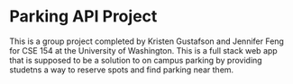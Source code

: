 # Parking API Project

This is a group project completed by Kristen Gustafson and Jennifer Feng for CSE 154 at the University of Washington. This is a full stack web app that is supposed to be a solution to on campus parking by providing studetns a way to reserve spots and find parking near them. 
